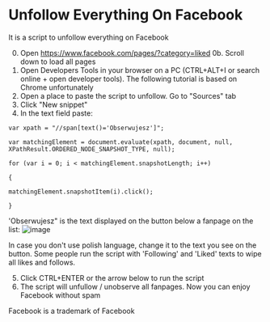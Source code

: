 # Unfollow Everything On Facebook
It is a script to unfollow everything on Facebook

0. Open https://www.facebook.com/pages/?category=liked
0b. Scroll down to load all pages
1. Open Developers Tools in your browser on a PC (CTRL+ALT+I or search online <browser name> + open developer tools). The following tutorial is based on Chrome unfortunately
2. Open a place to paste the script to unfollow. Go to "Sources" tab
3. Click "New snippet"
4. In the text field paste:

```
var xpath = "//span[text()='Obserwujesz']";

var matchingElement = document.evaluate(xpath, document, null, XPathResult.ORDERED_NODE_SNAPSHOT_TYPE, null);

for (var i = 0; i < matchingElement.snapshotLength; i++)

{

matchingElement.snapshotItem(i).click();

}
```

'Obserwujesz" is the text displayed on the button below a fanpage on the list:
![image](https://user-images.githubusercontent.com/834977/212021379-84575569-c35a-4600-a0f2-6f12babb38f9.png)

In case you don't use polish language, change it to the text you see on the button. Some people run the script with 'Following' and 'Liked' texts to wipe all likes and follows.

5. Click CTRL+ENTER or the arrow below to run the script
6. The script will unfullow / unobserve all fanpages. Now you can enjoy Facebook without spam

Facebook is a trademark of Facebook
